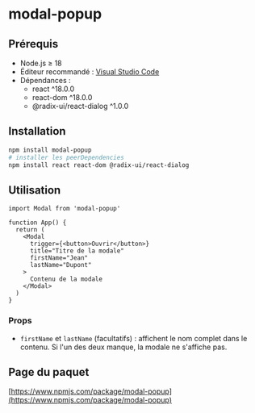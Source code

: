 # modal-popup

## Prérequis

- Node.js ≥ 18
- Éditeur recommandé : [Visual Studio Code](https://code.visualstudio.com/)
- Dépendances :
  - react ^18.0.0
  - react-dom ^18.0.0
  - @radix-ui/react-dialog ^1.0.0

## Installation

```bash
npm install modal-popup
# installer les peerDependencies
npm install react react-dom @radix-ui/react-dialog
```

## Utilisation

```tsx
import Modal from 'modal-popup'

function App() {
  return (
    <Modal
      trigger={<button>Ouvrir</button>}
      title="Titre de la modale"
      firstName="Jean"
      lastName="Dupont"
    >
      Contenu de la modale
    </Modal>
  )
}
```

### Props

- `firstName` et `lastName` (facultatifs) : affichent le nom complet dans le contenu. Si l'un des deux manque, la modale ne s'affiche pas.

## Page du paquet

[https://www.npmjs.com/package/modal-popup](https://www.npmjs.com/package/modal-popup)


